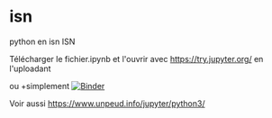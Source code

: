 # isn
python en isn ISN

Télécharger le fichier.ipynb
et l'ouvrir avec https://try.jupyter.org/ en l'uploadant

ou +simplement [![Binder](http://mybinder.org/badge.svg)](http://mybinder.org:/repo/matchre/isn)

Voir aussi https://www.unpeud.info/jupyter/python3/
